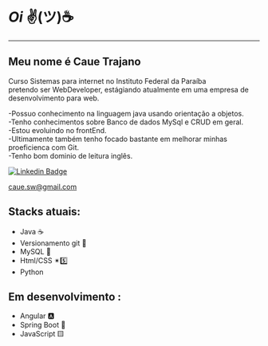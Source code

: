 # ***Oi***  ✌(ツ)☕
---
## Meu nome é Caue Trajano     
Curso Sistemas para internet no Instituto Federal da Paraíba </br>
pretendo ser WebDeveloper, estágiando atualmente em uma empresa de desenvolvimento para web.

-Possuo conhecimento na linguagem java usando orientação a objetos.</br>
-Tenho conhecimentos sobre Banco de dados MySql e CRUD em geral.</br>
-Estou evoluindo no frontEnd.</br>
-Ultimamente também tenho focado bastante em melhorar minhas proeficienca com Git.</br>
-Tenho bom dominio de leitura inglês.</br>

[![Linkedin Badge](https://img.shields.io/badge/-Linkedin-blue?style=for-the-badge&logo=Linkedin&logoColor=white&link=https://github.com/arthurspk)](https://www.linkedin.com/in/caue-trajano-41420a240/)

<a href="mailto:caue.sw@gmail.com">caue.sw@gmail.com</a>

## Stacks atuais:

* Java ☕
* Versionamento git 🐙
* MySQL 🐬
* Html/CSS ✴5️⃣
* Python 

## Em desenvolvimento :

* Angular 🅰
* Spring Boot 🌿
* JavaScript 🟨
